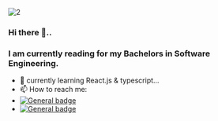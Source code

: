 ![2](https://user-images.githubusercontent.com/63632399/124312301-b1cf7680-db8c-11eb-94cf-8a86bf68c25f.png)
### Hi there 👋..
### I am currently reading for my Bachelors in Software Engineering. 
- 🌱 currently learning React.js & typescript...
- 📫 How to reach me:
- [![General badge](https://img.shields.io/badge/LinkedIn-0077B5?style=for-the-badge&logo=linkedin&logoColor=white)]([https://shields.io/](https://www.linkedin.com/in/nanduni-weerasinghe-883718192))
- [![General badge](https://img.shields.io/badge/Gmail-D14836?style=for-the-badge&logo=gmail&logoColor=white)]([https://shields.io/](https://mail.google.com/mail/u/1/#inbox?compose=CllgCJfprrTWNQKSgXjbjmrjtjvCcHPMHSqRMcJxcXcCNwVpNSrxPSZGfrxdrpSTpZsLJwNrGDq))
        
<!--
**hasansin/hasansin** is a ✨ _special_ ✨ repository because its `README.md` (this file) appears on your GitHub profile.

Here are some ideas to get you started:

- 🔭 I’m currently working on ...
- 🌱 I’m currently learning ...
- 👯 I’m looking to collaborate on ...
- 🤔 I’m looking for help with ...
- 💬 Ask me about ...
- 📫 How to reach me: ...
- 😄 Pronouns: ...
- ⚡ Fun fact: ...
-->

